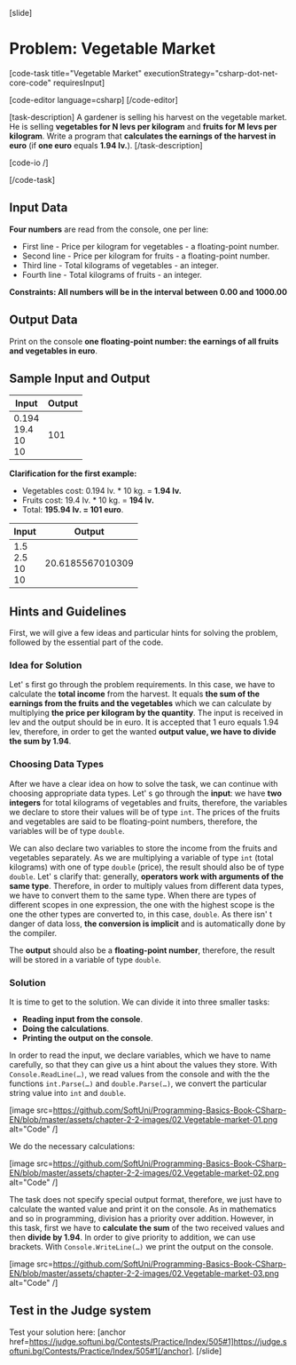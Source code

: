 [slide]
# Problem: Vegetable Market

[code-task title="Vegetable Market" executionStrategy="csharp-dot-net-core-code" requiresInput]

[code-editor language=csharp]
[/code-editor]

[task-description]
A gardener is selling his harvest on the vegetable market. He is selling **vegetables for N levs per kilogram** and **fruits for M levs per kilogram**. Write a program that **calculates the earnings of the harvest in euro** (if **one euro** equals **1.94 lv.**).
[/task-description]

[code-io /]

[/code-task]

## Input Data

**Four numbers** are read from the console, one per line:

- First line - Price per kilogram for vegetables - a floating-point number.
- Second line - Price per kilogram for fruits - a floating-point number.
- Third line - Total kilograms of vegetables - an integer.
- Fourth line - Total kilograms of fruits - an integer.

**Constraints: All numbers will be in the interval between 0.00 and 1000.00**

## Output Data

Print on the console **one floating-point number: the earnings of all fruits and vegetables in euro**.

## Sample Input and Output

|          Input          | Output |
|-------------------------|--------|
|0.194<br>19.4<br>10<br>10|101     |

**Clarification for the first example:**

- Vegetables cost: 0.194 lv. \* 10 kg. = **1.94 lv.**
- Fruits cost: 19.4 lv. \* 10 kg.  = **194 lv.**
- Total: **195.94 lv. = 101 euro**.

|        Input         |    Output      |
|----------------------|----------------|
|1.5<br>2.5<br>10<br>10|20.6185567010309|

## Hints and Guidelines

First, we will give a few ideas and particular hints for solving the problem, followed by the essential part of the code.  

### Idea for Solution

Let' s first go through the problem requirements. In this case, we have to calculate the **total income** from the harvest. It equals **the sum of the earnings from the fruits and the vegetables** which we can calculate by multiplying **the price per kilogram by the quantity**. The input is received in lev and the output should be in euro. It is accepted that 1 euro equals 1.94 lev, therefore, in order to get the wanted **output value, we have to divide the sum by 1.94**.

### Choosing Data Types

After we have a clear idea on how to solve the task, we can continue with choosing appropriate data types. Let' s go through the **input**: we have **two integers** for total kilograms of vegetables and fruits, therefore, the variables we declare to store their values will be of type `int`. The prices of the fruits and vegetables are said to be floating-point numbers, therefore, the variables will be of type `double`.

We can also declare two variables to store the income from the fruits and vegetables separately. As we are multiplying a variable of type `int` (total kilograms) with one of type `double` (price), the result should also be of type `double`. Let' s clarify that: generally, **operators work with arguments of the same type**. Therefore, in order to multiply values from different data types, we have to convert them to the same type. When there are types of different scopes in one expression, the one with the highest scope is the one the other types are converted to, in this case, `double`. As there isn' t danger of data loss, **the conversion is implicit** and is automatically done by the compiler.

The **output** should also be a **floating-point number**, therefore, the result will be stored in a variable of type `double`.

### Solution

It is time to get to the solution. We can divide it into three smaller tasks:  
- **Reading input from the console**.
- **Doing the calculations**.
- **Printing the output on the console**.

In order to read the input, we declare variables, which we have to name carefully, so that they can give us a hint about the values they store. With `Console.ReadLine(…)`, we read values from the console and with the the functions `int.Parse(…)` and `double.Parse(…)`, we convert the particular string value into `int` and `double`.

[image src=https://github.com/SoftUni/Programming-Basics-Book-CSharp-EN/blob/master/assets/chapter-2-2-images/02.Vegetable-market-01.png alt="Code" /]

We do the necessary calculations:  

[image src=https://github.com/SoftUni/Programming-Basics-Book-CSharp-EN/blob/master/assets/chapter-2-2-images/02.Vegetable-market-02.png alt="Code" /]

The task does not specify special output format, therefore, we just have to calculate the wanted value and print it on the console. As in mathematics and so in programming, division has a priority over addition. However, in this task, first we have to **calculate the sum** of the two received values and then **divide by 1.94**. In order to give priority to addition, we can use brackets. With `Console.WriteLine(…)` we print the output on the console.

[image src=https://github.com/SoftUni/Programming-Basics-Book-CSharp-EN/blob/master/assets/chapter-2-2-images/02.Vegetable-market-03.png alt="Code" /]

## Test in the Judge system

Test your solution here: [anchor href=https://judge.softuni.bg/Contests/Practice/Index/505#1]https://judge.softuni.bg/Contests/Practice/Index/505#1[/anchor].
[/slide]
